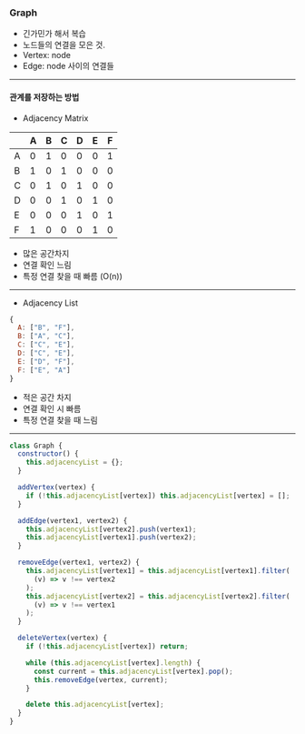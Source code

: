 ### Graph

- 긴가민가 해서 복습
- 노드들의 연결을 모은 것.
- Vertex: node
- Edge: node 사이의 연결들

---

#### 관계를 저장하는 방법

- Adjacency Matrix

|     | A   | B   | C   | D   | E   | F   |
| --- | --- | --- | --- | --- | --- | --- |
| A   | 0   | 1   | 0   | 0   | 0   | 1   |
| B   | 1   | 0   | 1   | 0   | 0   | 0   |
| C   | 0   | 1   | 0   | 1   | 0   | 0   |
| D   | 0   | 0   | 1   | 0   | 1   | 0   |
| E   | 0   | 0   | 0   | 1   | 0   | 1   |
| F   | 1   | 0   | 0   | 0   | 1   | 0   |

- 많은 공간차지
- 연결 확인 느림
- 특정 연결 찾을 때 빠름 (O(n))

---

- Adjacency List

```js
{
  A: ["B", "F"],
  B: ["A", "C"],
  C: ["C", "E"],
  D: ["C", "E"],
  E: ["D", "F"],
  F: ["E", "A"]
}
```

- 적은 공간 차지
- 연결 확인 시 빠름
- 특정 연결 찾을 때 느림

---

```js
class Graph {
  constructor() {
    this.adjacencyList = {};
  }

  addVertex(vertex) {
    if (!this.adjacencyList[vertex]) this.adjacencyList[vertex] = [];
  }

  addEdge(vertex1, vertex2) {
    this.adjacencyList[vertex2].push(vertex1);
    this.adjacencyList[vertex1].push(vertex2);
  }

  removeEdge(vertex1, vertex2) {
    this.adjacencyList[vertex1] = this.adjacencyList[vertex1].filter(
      (v) => v !== vertex2
    );
    this.adjacencyList[vertex2] = this.adjacencyList[vertex2].filter(
      (v) => v !== vertex1
    );
  }

  deleteVertex(vertex) {
    if (!this.adjacencyList[vertex]) return;

    while (this.adjacencyList[vertex].length) {
      const current = this.adjacencyList[vertex].pop();
      this.removeEdge(vertex, current);
    }

    delete this.adjacencyList[vertex];
  }
}
```
